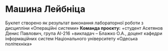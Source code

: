# Машина Лейбніца
Буклет створено як результат виконання лабораторної роботи з дисципліни
«Операційні системи»
**Команда проєкту:**
+студент Асетянов Денис Павлович, група АІ-216 
+викладач – Блажко О.А., доцент кафедри інформаційних систем Національного
університету «Одеська політехніка»
